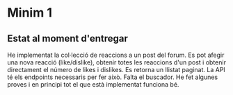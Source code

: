 # Minim 1

## Estat al moment d'entregar
He implementat la col·lecció de reaccions a un post del forum. Es pot afegir una nova reacció (like/dislike), obtenir totes les reaccions d'un post i obtenir directament el número de likes i dislikes.
Es retorna un llistat paginat. La API té els endpoints necessaris per fer això. Falta el buscador.
He fet algunes proves i en principi tot el que està implementat funciona bé.
